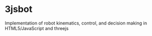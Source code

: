 3jsbot
======

Implementation of robot kinematics, control, and decision making in HTML5/JavaScript and threejs
